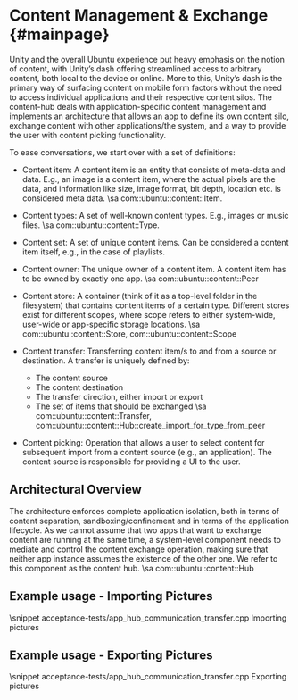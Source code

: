 Content Management & Exchange {#mainpage}
=============================

Unity and the overall Ubuntu experience put heavy emphasis on the
notion of content, with Unity’s dash offering streamlined access to
arbitrary content, both local to the device or online. More to this,
Unity’s dash is the primary way of surfacing content on mobile form
factors without the need to access individual applications and their
respective content silos. The content-hub deals with
application-specific content management and implements an architecture
that allows an app to define its own content silo, exchange content
with other applications/the system, and a way to provide the user with
content picking functionality.

To ease conversations, we start over with a set of definitions:

 - Content item: A content item is an entity that consists of meta-data
and data. E.g., an image is a content item, where the actual pixels
are the data, and information like size, image format, bit depth,
location etc. is considered meta data. \sa com::ubuntu::content::Item.

 - Content types: A set of well-known content types. E.g., images or
   music files. \sa com::ubuntu::content::Type.

 - Content set: A set of unique content items. Can be considered a
   content item itself, e.g., in the case of playlists.

 - Content owner: The unique owner of a content item. A content item
   has to be owned by exactly one app. \sa com::ubuntu::content::Peer

 - Content store: A container (think of it as a top-level folder in
   the filesystem) that contains content items of a certain
   type. Different stores exist for different scopes, where scope
   refers to either system-wide, user-wide or app-specific storage
   locations. \sa com::ubuntu::content::Store, com::ubuntu::content::Scope

 - Content transfer: Transferring content item/s to and from a source
   or destination. A transfer is uniquely defined by:
   * The content source
   * The content destination
   * The transfer direction, either import or export
   * The set of items that should be exchanged
   \sa com::ubuntu::content::Transfer, com::ubuntu::content::Hub::create_import_for_type_from_peer

 - Content picking: Operation that allows a user to select content for
   subsequent import from a content source (e.g., an application). The
   content source is responsible for providing a UI to the user.

Architectural Overview
----------------------

The architecture enforces complete application isolation, both in
terms of content separation, sandboxing/confinement and in terms of
the application lifecycle. As we cannot assume that two apps that want
to exchange content are running at the same time, a system-level
component needs to mediate and control the content exchange operation,
making sure that neither app instance assumes the existence of the
other one. We refer to this component as the content hub. \sa com::ubuntu::content::Hub

Example usage - Importing Pictures
----------------------------------

\snippet acceptance-tests/app_hub_communication_transfer.cpp Importing pictures


Example usage - Exporting Pictures
----------------------------------

\snippet acceptance-tests/app_hub_communication_transfer.cpp Exporting pictures

